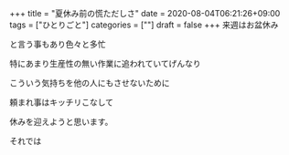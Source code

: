 +++
title = "夏休み前の慌ただしさ"
date = 2020-08-04T06:21:26+09:00
tags = ["ひとりごと"]
categories = [""]
draft = false
+++
来週はお盆休み

と言う事もあり色々と多忙

特にあまり生産性の無い作業に追われていてげんなり

こういう気持ちを他の人にもさせないために

頼まれ事はキッチリこなして

休みを迎えようと思います。

それでは